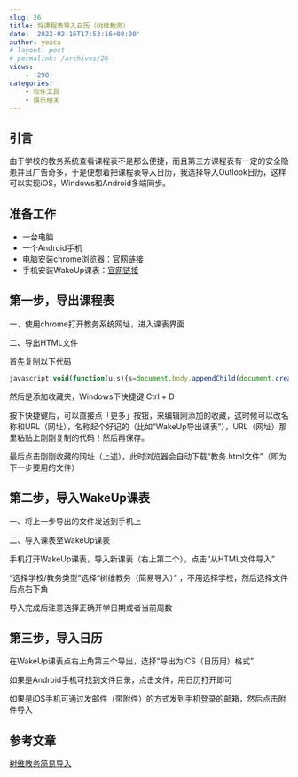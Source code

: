 ```yaml
---
slug: 26
title: 将课程表导入日历（树维教务）
date: '2022-02-16T17:53:16+08:00'
author: yexca
# layout: post
# permalink: /archives/26
views:
    - '290'
categories:
    - 软件工具
    - 娱乐相关
---
```


## 引言

由于学校的教务系统查看课程表不是那么便捷，而且第三方课程表有一定的安全隐患并且广告奇多，于是便想着把课程表导入日历，我选择导入Outlook日历，这样可以实现iOS，Windows和Android多端同步。

## 准备工作

- 一台电脑
- 一个Android手机
- 电脑安装chrome浏览器：[官网链接](https://www.google.cn/intl/zh-CN/chrome/)
- 手机安装WakeUp课表：[官网链接](https://wakeup.fun/)

## 第一步，导出课程表

一、使用chrome打开教务系统网址，进入课表界面

二、导出HTML文件

首先复制以下代码

```javascript
javascript:void(function(u,s){s=document.body.appendChild(document.createElement('script'));s.src=u+'?ts='+Date.now();s.charset='UTF-8'}('https://the-red-hat-was-uncovered.gitee.io/supwisdom-course-table/dist.js'))
```

然后是添加收藏夹，Windows下快捷键 Ctrl + D

按下快捷键后，可以直接点「更多」按钮，来编辑刚添加的收藏，这时候可以改名称和URL（网址），名称起个好记的（比如“WakeUp导出课表”），URL（网址）那里粘贴上刚刚复制的代码！然后再保存。

最后点击刚刚收藏的网址（上述），此时浏览器会自动下载“教务.html文件”（即为下一步要用的文件）

## 第二步，导入WakeUp课表

一、将上一步导出的文件发送到手机上

二、导入课表至WakeUp课表

手机打开WakeUp课表，导入新课表（右上第二个），点击“从HTML文件导入”

“选择学校/教务类型”选择“树维教务（简易导入）” ，不用选择学校，然后选择文件后点右下角

导入完成后注意选择正确开学日期或者当前周数

## 第三步，导入日历

在WakeUp课表点右上角第三个导出，选择“导出为ICS（日历用）格式”

如果是Android手机可找到文件目录，点击文件，用日历打开即可

如果是iOS手机可通过发邮件（带附件）的方式发到手机登录的邮箱，然后点击附件导入

## 参考文章

[树维教务简易导入](http://apk.wakeup.fun/shuwei.html)